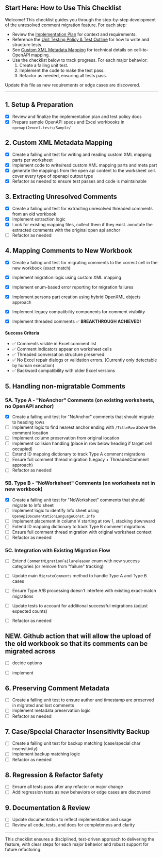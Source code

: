 ## Start Here: How to Use This Checklist

Welcome! This checklist guides you through the step-by-step development of the unresolved comment migration feature. For each step:

- Review the [Implementation Plan](migrate-unresolved-comments-plan.md) for context and requirements.
- Reference the [Unit Testing Policy & Test Outline](unit-testing-policy-migrate-comments.md) for how to write and structure tests.
- See [Custom XML Metadata Mapping](custom-xml-metadata-mapping.md) for technical details on cell-to-OpenAPI mapping.
- Use the checklist below to track progress. For each major behavior:
	1. Create a failing unit test.
	2. Implement the code to make the test pass.
	3. Refactor as needed, ensuring all tests pass.

Update this file as new requirements or edge cases are discovered.

---

## 1. Setup & Preparation
- [x] Review and finalize the implementation plan and test policy docs
- [x] Prepare sample OpenAPI specs and Excel workbooks in `openapi2excel.tests/Sample/`

## 2. Custom XML Metadata Mapping
- [x] Create a failing unit test for writing and reading custom XML mapping parts per worksheet
- [x] Implement code to write/read custom XML mapping parts and meta part
- [x] generate the mappings from the open api content to the worksheet cell. cover every type of openapi output type
- [x] Refactor as needed to ensure test passes and code is maintainable

## 3. Extracting Unresolved Comments
- [x] Create a failing unit test for extracting unresolved threaded comments from an old workbook
- [x] Implement extraction logic 
- [x] Look for existing mapping files, collect them if they exist. annotate the extracted comments with the original open api anchor
- [ ] Refactor as needed

## 4. Mapping Comments to New Workbook
- [x] Create a failing unit test for migrating comments to the correct cell in the new workbook (exact match)
- [x] Implement migration logic using custom XML mapping
- [x] Implement enum-based error reporting for migration failures
- [x] Implement persons part creation using hybrid OpenXML objects approach
- [x] Implement legacy compatibility components for comment visibility
- [x] Implement threaded comments  ✅ **BREAKTHROUGH ACHIEVED!**


#### **Success Criteria**
- ✅ Comments visible in Excel comment list
- ✅ Comment indicators appear on worksheet cells
- ✅ Threaded conversation structure preserved
- ✅ No Excel repair dialogs or validation errors. (Currently only detectable by human execution)
- ✅ Backward compatibility with older Excel versions

## 5. Handling non-migratable Comments

### 5A. Type A - "NoAnchor" Comments (on existing worksheets, no OpenAPI anchor)
- [x] Create a failing unit test for "NoAnchor" comments that should migrate to heading rows
- [ ] Implement logic to find nearest anchor ending with `/TitleRow` above the comment location  
- [ ] Implement column preservation from original location
- [ ] Implement collision handling (place in row below heading if target cell occupied)
- [ ] Extend ID mapping dictionary to track Type A comment migrations
- [ ] Ensure full comment thread migration (Legacy + ThreadedComment approach)
- [ ] Refactor as needed

### 5B. Type B - "NoWorksheet" Comments (on worksheets not in new workbook)  
- [x] Create a failing unit test for "NoWorksheet" comments that should migrate to Info sheet
- [ ] Implement logic to identify Info sheet using `OpenApiDocumentationLanguageConst.Info`
- [ ] Implement placement in column V starting at row 1, stacking downward
- [ ] Extend ID mapping dictionary to track Type B comment migrations  
- [ ] Ensure full comment thread migration with original worksheet context
- [ ] Refactor as needed

### 5C. Integration with Existing Migration Flow
- [ ] Extend `CommentMigrationFailureReason` enum with new success categories (or remove from "failure" tracking)
- [ ] Update main `MigrateComments` method to handle Type A and Type B cases  
- [ ] Ensure Type A/B processing doesn't interfere with existing exact-match migrations
- [ ] Update tests to account for additional successful migrations (adjust expected counts)
- [ ] Refactor as needed


## NEW. Github action that will allow the upload of the old workbook so that its comments can be migrated across
- [ ] decide options
- [ ] implement


## 6. Preserving Comment Metadata
- [ ] Create a failing unit test to ensure author and timestamp are preserved in migrated and lost comments
- [ ] Implement metadata preservation logic
- [ ] Refactor as needed

## 7. Case/Special Character Insensitivity Backup
- [ ] Create a failing unit test for backup matching (case/special char insensitivity)
- [ ] Implement backup matching logic
- [ ] Refactor as needed

## 8. Regression & Refactor Safety
- [ ] Ensure all tests pass after any refactor or major change
- [ ] Add regression tests as new behaviors or edge cases are discovered

## 9. Documentation & Review
- [ ] Update documentation to reflect implementation and usage
- [ ] Review all code, tests, and docs for completeness and clarity

---

This checklist ensures a disciplined, test-driven approach to delivering the feature, with clear steps for each major behavior and robust support for future refactoring.

